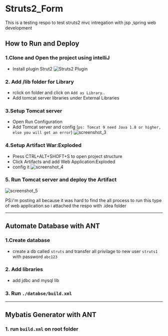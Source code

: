 # Struts2_Form
This is a testing respo to test struts2 mvc intregation with jsp ,spring web development

## How to Run and Deploy

### 1.Clone and Open the project using intelliJ
  * Install plugin Strut2 ![Struts2 Plugin](https://plugins.jetbrains.com/plugin/1698-struts-2)

### 2. Add /lib folder for Library 
  * rclick on folder and click on `Add as Library`..
  * Add tomcat server libraries under External Libraries

### 3.Setup Tomcat server
  * Open Run Configuration
  * Add Tomcat server and config
  (`ps: Tomcat 9 need Java 1.8 or higher, else you will get an error`)
  ![screenshot_3](https://user-images.githubusercontent.com/18147085/32995435-11a71216-cd9a-11e7-9aa1-90f3064f6a3f.jpg)
 
### 4.Setup Artifact War:Exploded
  * Press CTRL+ALT+SHOFT+S to open project structure
  * Click Artifacts and add Web Application:Exploded
  * config it
  ![screenshot_4](https://user-images.githubusercontent.com/18147085/32995449-6d0e665e-cd9a-11e7-89cd-ad958de5f626.jpg)
  
### 5. Run Tomcat server and deploy the Artifact
  ![screenshot_5](https://user-images.githubusercontent.com/18147085/32995461-a8cda506-cd9a-11e7-8f86-87c649f1039b.jpg)
  
PS:i'm posting all because it was hard to find the all process to run this type of web application.so i attached the respo with .idea folder

_____________________________________________________________

## Automate Database with ANT

### 1.Create database 
   * create a db called `struts` and transfer all privilage to new user `struts1` with password `abc123`
### 2. Add libraries
   * add  jdbc and mysql lib
### 3. Run `./databse/build.xml`   

___________________________________

## Mybatis Generator with ANT

### 1. run `build.xml` on root folder
